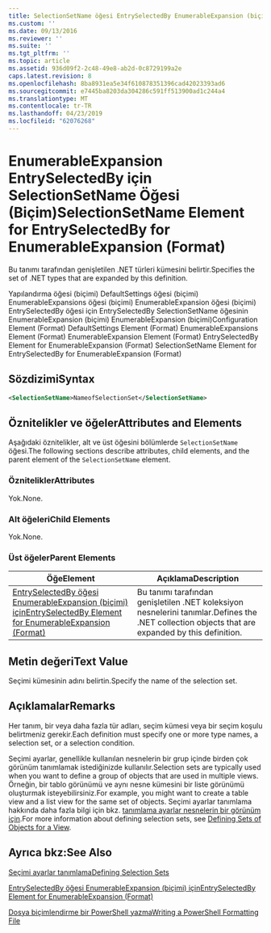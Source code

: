 ```yaml
---
title: SelectionSetName öğesi EntrySelectedBy EnumerableExpansion (biçimi) için için | Microsoft Docs
ms.custom: ''
ms.date: 09/13/2016
ms.reviewer: ''
ms.suite: ''
ms.tgt_pltfrm: ''
ms.topic: article
ms.assetid: 936d09f2-2c48-49e8-ab2d-0c8729199a2e
caps.latest.revision: 8
ms.openlocfilehash: 8ba8931ea5e34f610878351396cad42023393ad6
ms.sourcegitcommit: e7445ba8203da304286c591ff513900ad1c244a4
ms.translationtype: MT
ms.contentlocale: tr-TR
ms.lasthandoff: 04/23/2019
ms.locfileid: "62076268"
---
```

# <a name="selectionsetname-element-for-entryselectedby-for-enumerableexpansion-format"></a><span data-ttu-id="d75a0-102">EnumerableExpansion EntrySelectedBy için SelectionSetName Öğesi (Biçim)</span><span class="sxs-lookup"><span data-stu-id="d75a0-102">SelectionSetName Element for EntrySelectedBy for EnumerableExpansion (Format)</span></span>

<span data-ttu-id="d75a0-103">Bu tanımı tarafından genişletilen .NET türleri kümesini belirtir.</span><span class="sxs-lookup"><span data-stu-id="d75a0-103">Specifies the set of .NET types that are expanded by this definition.</span></span>

<span data-ttu-id="d75a0-104">Yapılandırma öğesi (biçimi) DefaultSettings öğesi (biçimi) EnumerableExpansions öğesi (biçimi) EnumerableExpansion öğesi (biçimi) EntrySelectedBy öğesi için EntrySelectedBy SelectionSetName öğesinin EnumerableExpansion (biçimi) EnumerableExpansion (biçimi)</span><span class="sxs-lookup"><span data-stu-id="d75a0-104">Configuration Element (Format) DefaultSettings Element (Format) EnumerableExpansions Element (Format) EnumerableExpansion Element (Format) EntrySelectedBy Element for EnumerableExpansion (Format) SelectionSetName Element for EntrySelectedBy for EnumerableExpansion (Format)</span></span>

## <a name="syntax"></a><span data-ttu-id="d75a0-105">Sözdizimi</span><span class="sxs-lookup"><span data-stu-id="d75a0-105">Syntax</span></span>

```xml
<SelectionSetName>NameofSelectionSet</SelectionSetName>

```

## <a name="attributes-and-elements"></a><span data-ttu-id="d75a0-106">Öznitelikler ve öğeler</span><span class="sxs-lookup"><span data-stu-id="d75a0-106">Attributes and Elements</span></span>

<span data-ttu-id="d75a0-107">Aşağıdaki öznitelikler, alt ve üst öğesini bölümlerde `SelectionSetName` öğesi.</span><span class="sxs-lookup"><span data-stu-id="d75a0-107">The following sections describe attributes, child elements, and the parent element of the `SelectionSetName` element.</span></span>

### <a name="attributes"></a><span data-ttu-id="d75a0-108">Öznitelikler</span><span class="sxs-lookup"><span data-stu-id="d75a0-108">Attributes</span></span>

<span data-ttu-id="d75a0-109">Yok.</span><span class="sxs-lookup"><span data-stu-id="d75a0-109">None.</span></span>

### <a name="child-elements"></a><span data-ttu-id="d75a0-110">Alt öğeleri</span><span class="sxs-lookup"><span data-stu-id="d75a0-110">Child Elements</span></span>

<span data-ttu-id="d75a0-111">Yok.</span><span class="sxs-lookup"><span data-stu-id="d75a0-111">None.</span></span>

### <a name="parent-elements"></a><span data-ttu-id="d75a0-112">Üst öğeler</span><span class="sxs-lookup"><span data-stu-id="d75a0-112">Parent Elements</span></span>

|<span data-ttu-id="d75a0-113">Öğe</span><span class="sxs-lookup"><span data-stu-id="d75a0-113">Element</span></span>|<span data-ttu-id="d75a0-114">Açıklama</span><span class="sxs-lookup"><span data-stu-id="d75a0-114">Description</span></span>|
|-------------|-----------------|
|[<span data-ttu-id="d75a0-115">EntrySelectedBy öğesi EnumerableExpansion (biçimi) için</span><span class="sxs-lookup"><span data-stu-id="d75a0-115">EntrySelectedBy Element for EnumerableExpansion (Format)</span></span>](./entryselectedby-element-for-enumerableexpansion-format.md)|<span data-ttu-id="d75a0-116">Bu tanımı tarafından genişletilen .NET koleksiyon nesnelerini tanımlar.</span><span class="sxs-lookup"><span data-stu-id="d75a0-116">Defines the .NET collection objects that are expanded by this definition.</span></span>|

## <a name="text-value"></a><span data-ttu-id="d75a0-117">Metin değeri</span><span class="sxs-lookup"><span data-stu-id="d75a0-117">Text Value</span></span>

<span data-ttu-id="d75a0-118">Seçimi kümesinin adını belirtin.</span><span class="sxs-lookup"><span data-stu-id="d75a0-118">Specify the name of the selection set.</span></span>

## <a name="remarks"></a><span data-ttu-id="d75a0-119">Açıklamalar</span><span class="sxs-lookup"><span data-stu-id="d75a0-119">Remarks</span></span>

<span data-ttu-id="d75a0-120">Her tanım, bir veya daha fazla tür adları, seçim kümesi veya bir seçim koşulu belirtmeniz gerekir.</span><span class="sxs-lookup"><span data-stu-id="d75a0-120">Each definition must specify one or more type names, a selection set, or a selection condition.</span></span>

<span data-ttu-id="d75a0-121">Seçimi ayarlar, genellikle kullanılan nesnelerin bir grup içinde birden çok görünüm tanımlamak istediğinizde kullanılır.</span><span class="sxs-lookup"><span data-stu-id="d75a0-121">Selection sets are typically used when you want to define a group of objects that are used in multiple views.</span></span> <span data-ttu-id="d75a0-122">Örneğin, bir tablo görünümü ve aynı nesne kümesini bir liste görünümü oluşturmak isteyebilirsiniz.</span><span class="sxs-lookup"><span data-stu-id="d75a0-122">For example, you might want to create a table view and a list view for the same set of objects.</span></span> <span data-ttu-id="d75a0-123">Seçimi ayarlar tanımlama hakkında daha fazla bilgi için bkz. [tanımlama ayarlar nesnelerin bir görünüm için](./defining-selection-sets.md).</span><span class="sxs-lookup"><span data-stu-id="d75a0-123">For more information about defining selection sets, see [Defining Sets of Objects for a View](./defining-selection-sets.md).</span></span>

## <a name="see-also"></a><span data-ttu-id="d75a0-124">Ayrıca bkz:</span><span class="sxs-lookup"><span data-stu-id="d75a0-124">See Also</span></span>

[<span data-ttu-id="d75a0-125">Seçimi ayarlar tanımlama</span><span class="sxs-lookup"><span data-stu-id="d75a0-125">Defining Selection Sets</span></span>](./defining-selection-sets.md)

[<span data-ttu-id="d75a0-126">EntrySelectedBy öğesi EnumerableExpansion (biçimi) için</span><span class="sxs-lookup"><span data-stu-id="d75a0-126">EntrySelectedBy Element for EnumerableExpansion (Format)</span></span>](./entryselectedby-element-for-enumerableexpansion-format.md)

[<span data-ttu-id="d75a0-127">Dosya biçimlendirme bir PowerShell yazma</span><span class="sxs-lookup"><span data-stu-id="d75a0-127">Writing a PowerShell Formatting File</span></span>](./writing-a-powershell-formatting-file.md)

